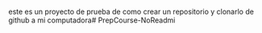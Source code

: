 este es un proyecto de prueba de como crear un repositorio y clonarlo de github a mi computadora# PrepCourse-NoReadmi
